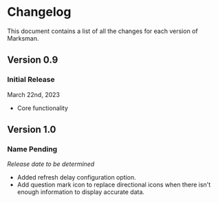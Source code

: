 # Changelog

This document contains a list of all the changes for each version of Marksman.


## Version 0.9

### Initial Release

March 22nd, 2023

- Core functionality


## Version 1.0

### Name Pending

*Release date to be determined*

- Added refresh delay configuration option.
- Add question mark icon to replace directional icons when there isn't enough information to display accurate data.
